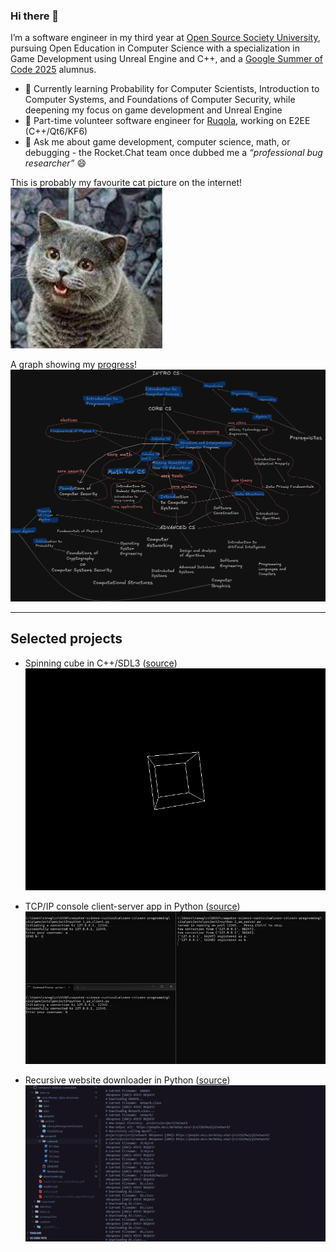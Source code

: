 <!--
**edcedcedcedc/edcedcedcedc** is a ✨ _special_ ✨ repository because its `README.md` (this file) appears on your GitHub profile.

Here are some ideas to get you started:
- 📫 How to reach me: [LinkedIn](https://www.linkedin.com/in/androranogajec/) or [email](mailto:ranogaet@gmail.com).
- 🔭 I’m currently working on ...
- 🌱 I’m currently learning ...
- 👯 I’m looking to collaborate on ...
- 🤔 I’m looking for help with ...
- 💬 Ask me about ...
- 📫 How to reach me: ...
- 😄 Pronouns: ...
- ⚡ Fun fact: ...
-->
### Hi there 👋  

I’m a software engineer in my third year at [Open Source Society University](https://cs.ossu.dev/), pursuing Open Education in Computer Science with a specialization in Game Development using Unreal Engine and C++, and a [Google Summer of Code 2025](https://summerofcode.withgoogle.com/programs/2025/projects/RTuXxB1k) alumnus.

- 🌱 Currently learning Probability for Computer Scientists, Introduction to Computer Systems, and Foundations of Computer Security, while deepening my focus on game development and Unreal Engine 
- 🔭 Part-time volunteer software engineer for [Ruqola](https://github.com/KDE/ruqola), working on E2EE (C++/Qt6/KF6)  
- 💬 Ask me about game development, computer science, math,  or debugging - the Rocket.Chat team once dubbed me a *“professional bug researcher”* 😄 

This is probably my favourite cat picture on the internet!  
![cat](cs50cat.png)

A graph showing my [progress](https://github.com/edcedcedcedc/computer-science-curriculum-ossu)!
![progress](dag1.png)

---

## Selected projects

- Spinning cube in C++/SDL3 ([source](https://github.com/edcedcedcedc/computer-science-curriculum-ossu/tree/master/advanced-cs/advanced-math/linear-algebra/spinningCube))  
  ![spinningcube](spinningcube.gif)

- TCP/IP console client-server app in Python ([source](https://github.com/edcedcedcedc/computer-science-curriculum-ossu/tree/master/core-cs/core-programming/sicp/projects/project2))  
  ![tcp](tcp1.gif)

- Recursive website downloader in Python ([source](https://github.com/edcedcedcedc/computer-science-curriculum-ossu/tree/master/core-cs/core-theory/data-structures/download))  
  ![downloader](downloader111.gif)

